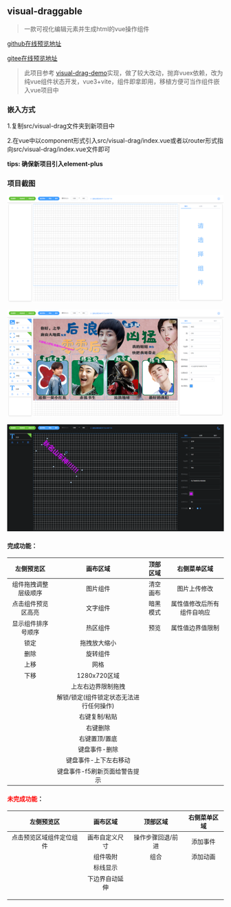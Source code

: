 ## **visual-draggable**

> 一款可视化编辑元素并生成html的vue操作组件

[github在线预览地址](https://maxfengyan.github.io/visual-draggable/index.html)

[gitee在线预览地址](https://maxfengyan.gitee.io/visual-drag/index.html)

> 此项目参考 [visual-drag-demo](https://github.com/woai3c/visual-drag-demo)实现，做了较大改动，抛弃vuex依赖，改为纯vue组件状态开发，vue3+vite，组件即拿即用，移植方便可当作组件嵌入vue项目中

### 嵌入方式

1.复制src/visual-drag文件夹到新项目中

2.在vue中以component形式引入src/visual-drag/index.vue或者以router形式指向src/visual-drag/index.vue文件即可

**tips: 确保新项目引入element-plus**

### 项目截图

![正常模式](./markImg/1.png)

![正常模式](./markImg/2.png)

![正常模式](./markImg/3.png)

#### 完成功能：

|      左侧预览区      | 画布区域 | 顶部区域 | 右侧菜单区域 |
| :------------------: | :------: | :------: | :----------: |
| 组件拖拽调整层级顺序 |  图片组件         | 清空画布 | 图片上传修改 |
|  点击组件预览区高亮  |  文字组件         | 暗黑模式 | 属性值修改后所有组件自响应 |
|  显示组件排序号顺序  |  热区组件         | 预览 | 属性值边界值限制 |
| 锁定 |  拖拽放大缩小      |         |              |
| 删除 |  旋转组件         |          |              |
| 上移 |  网格             |          |              |
| 下移 |  1280x720区域     |          |              |
|                   |  上左右边界限制拖拽  |          |              |
| | 解锁/锁定(组件锁定状态无法进行任何操作) | | |
| | 右键复制/粘贴 | | |
| | 右键删除 | | |
| | 右键置顶/置底 | | |
| | 键盘事件-删除 | | |
| | 键盘事件-上下左右移动 | | |
| | 键盘事件-f5刷新页面给警告提示 |          | |


#### <font color=red>未完成功能</font>：
|      左侧预览区      | 画布区域 | 顶部区域 | 右侧菜单区域 |
| :------------------: | :------: | :------: | :----------: |
| 点击预览区域组件定位组件 |  画布自定义尺寸  | 操作步骤回退/前进 | 添加事件 |
|    |  组件吸附   | 组合 | 添加动画 |
|    |  标线显示     |  |  |
|                |  下边界自动延伸    |  |  |
|                |    |  |              |
|                   |    |  |              |
| |  |  | |
